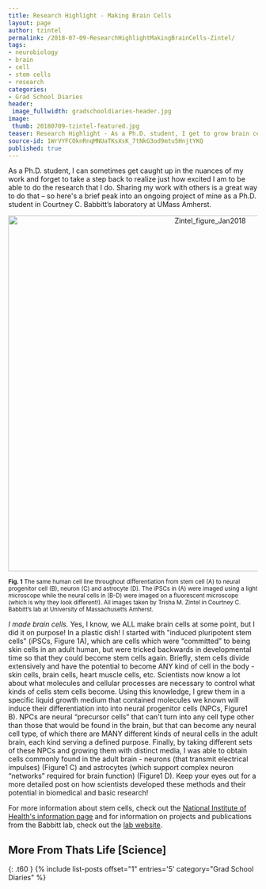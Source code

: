 ```yaml
---
title: Research Highlight - Making Brain Cells
layout: page
author: tzintel
permalink: /2018-07-09-ResearchHighlightMakingBrainCells-Zintel/
tags:
- neurobiology
- brain
- cell
- stem cells
- research
categories:
- Grad School Diaries
header:
 image_fullwidth: gradschooldiaries-header.jpg
image:
 thumb: 20180709-tzintel-featured.jpg
teaser: Research Highlight - As a Ph.D. student, I get to grow brain cells!
source-id: 1WrVYFCOknRnqMNUaTKsXsK_7tNkG3od9mtu5HnjtYKQ
published: true
---
```

As a Ph.D. student, I can sometimes get caught up in the nuances of my work and forget to take a step back to realize just how excited I am to be able to do the research that I do. Sharing my work with others is a great way to do that – so here's a brief peak into an ongoing project of mine as a Ph.D. student in Courtney C. Babbitt’s laboratory at UMass Amherst.

<center> <a data-flickr-embed="true"  href="https://www.flickr.com/photos/139839751@N06/25954749878/in/dateposted-friend/" title="Zintel_figure_Jan2018"><img src="https://farm5.staticflickr.com/4672/25954749878_187e1f5d35_c.jpg" width="800" height="718" alt="Zintel_figure_Jan2018"></a><script async src="//embedr.flickr.com/assets/client-code.js" charset="utf-8"></script> </center>

<sub>**Fig. 1** The same human cell line throughout differentiation from stem cell (A) to neural progenitor cell (B), neuron (C) and astrocyte (D). The iPSCs in (A) were imaged using a light microscope while the neural cells in (B-D) were imaged on a fluorescent microscope (which is why they look different!). All images taken by Trisha M. Zintel in Courtney C. Babbitt’s lab at University of Massachusetts Amherst.</sub>

*I made brain cells.* Yes, I know, we ALL make brain cells at some point, but I did it on purpose! In a plastic dish! I started with "induced pluripotent stem cells" (iPSCs, Figure 1A), which are cells which were “committed” to being skin cells in an adult human, but were tricked backwards in developmental time so that they could become stem cells again. Briefly, stem cells divide extensively and have the potential to become ANY kind of cell in the body - skin cells, brain cells, heart muscle cells, etc. Scientists now know a lot about what molecules and cellular processes are necessary to control what kinds of cells stem cells become. Using this knowledge, I grew them in a specific liquid growth medium that contained molecules we known will induce their differentiation into into neural progenitor cells (NPCs, Figure1 B). NPCs are neural “precursor cells” that can't turn into any cell type other than those that would be found in the brain, but that can become any neural cell type, of which there are MANY different kinds of neural cells in the adult brain, each kind serving a defined purpose. Finally, by taking different sets of these NPCs and growing them with distinct media, I was able to obtain cells commonly found in the adult brain - neurons (that transmit electrical impulses)  (Figure1 C) and astrocytes (which support complex neuron “networks” required for brain function) (Figure1 D). Keep your eyes out for a more detailed post on how scientists developed these methods and their potential in biomedical and basic research!

For more information about stem cells, check out the [National Institute of Health's information ](https://stemcells.nih.gov/)[page](https://stemcells.nih.gov/) and for information on projects and publications from the Babbitt lab, check out the [lab website](http://www.babbittlab.org/).

## More From Thats Life [Science]
{: .t60 }
{% include list-posts offset="1" entries='5' category="Grad School Diaries" %}
